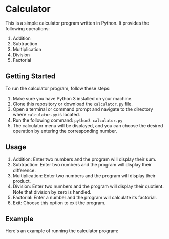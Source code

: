 # Calculator

This is a simple calculator program written in Python. It provides the following operations:

1. Addition
2. Subtraction
3. Multiplication
4. Division
5. Factorial

## Getting Started

To run the calculator program, follow these steps:

1. Make sure you have Python 3 installed on your machine.
2. Clone this repository or download the `calculator.py` file.
3. Open a terminal or command prompt and navigate to the directory where `calculator.py` is located.
4. Run the following command: `python3 calculator.py`
5. The calculator menu will be displayed, and you can choose the desired operation by entering the corresponding number.

## Usage

1. Addition: Enter two numbers and the program will display their sum.
2. Subtraction: Enter two numbers and the program will display their difference.
3. Multiplication: Enter two numbers and the program will display their product.
4. Division: Enter two numbers and the program will display their quotient. Note that division by zero is handled.
5. Factorial: Enter a number and the program will calculate its factorial.
6. Exit: Choose this option to exit the program.

## Example

Here's an example of running the calculator program:

